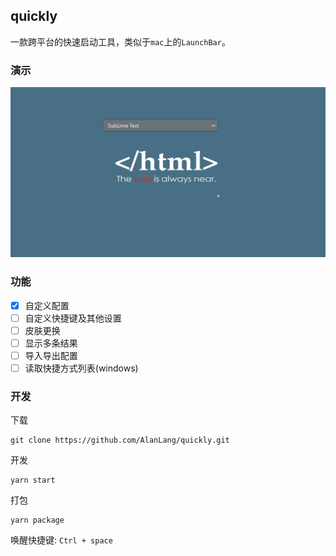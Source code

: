 ## quickly
一款跨平台的快速启动工具，类似于`mac`上的`LaunchBar`。

### 演示
![](images/show.gif)

### 功能
- [x] 自定义配置
- [ ] 自定义快捷键及其他设置
- [ ] 皮肤更换
- [ ] 显示多条结果
- [ ] 导入导出配置
- [ ] 读取快捷方式列表(windows)

### 开发
下载
```
git clone https://github.com/AlanLang/quickly.git
```

开发
```
yarn start
```

打包
```
yarn package
```
唤醒快捷键: `Ctrl + space`